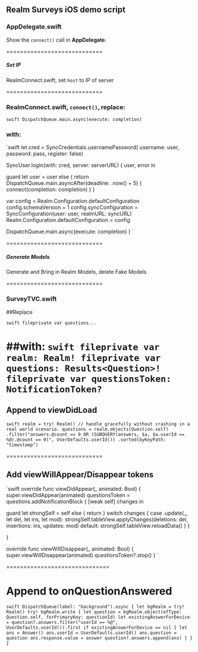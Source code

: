 ## Realm Surveys iOS demo script

### AppDelegate.swift

Show the `connect()` call in **AppDelegate**. 

============================

##### Set IP
RealmConnect.swift,  set `host` to IP of server

============================

### RealmConnect.swift, `connect()`, replace:
`swift
DispatchQueue.main.async(execute: completion)
`
### with:

`swift
let cred = SyncCredentials.usernamePassword(
username: user, password: pass, register: false)

SyncUser.logIn(with: cred, server: serverURL) { user, error in

guard let user = user else {
return DispatchQueue.main.asyncAfter(deadline: .now() + 5) {
connect(completion: completion)
}
}

var config = Realm.Configuration.defaultConfiguration
config.schemaVersion = 1
config.syncConfiguration = SyncConfiguration(user: user, realmURL: syncURL)
Realm.Configuration.defaultConfiguration = config

DispatchQueue.main.async(execute: completion)
}
`

============================

##### Generate Models
Generate and Bring in Realm Models, delete Fake Models

============================


### SurveyTVC.swift

##Replace

`swift
fileprivate var questions...
`

##with:
`swift
fileprivate var realm: Realm!
fileprivate var questions: Results<Question>!
fileprivate var questionsToken: NotificationToken?
`
============================

## Append to viewDidLoad
`swift
realm = try! Realm() // handle gracefully without crashing in a real world scenario.
questions = realm.objects(Question.self)
.filter("answers.@count == 0 OR (SUBQUERY(answers, $a, $a.userId == %@).@count == 0)", UserDefaults.userId())
.sorted(byKeyPath: "timestamp")
`

============================

## Add viewWillAppear/Disappear tokens

`swift
override func viewDidAppear(_ animated: Bool) {
super.viewDidAppear(animated)
questionsToken = questions.addNotificationBlock { [weak self] changes in

guard let strongSelf = self else { return }
switch changes {
case .update(_, let del, let ins, let mod):
strongSelf.tableView.applyChanges(deletions: del, insertions: ins, updates: mod)
default:
strongSelf.tableView.reloadData()
}
}

}

override func viewWillDisappear(_ animated: Bool) {
super.viewWillDisappear(animated)
questionsToken?.stop()
}
`

==============================

# Append to onQuestionAnswered

`swift
DispatchQueue(label: "background").async {
    let bgRealm = try! Realm()
    try! bgRealm.write {
        let question = bgRealm.object(ofType: Question.self, forPrimaryKey: questionId)
        let existingAnswerForDevice = question?.answers.filter("userId == %@", UserDefaults.userId()).first
        if existingAnswerForDevice == nil {
            let ans = Answer()
            ans.userId = UserDefaults.userId()
            ans.question = question
            ans.response.value = answer
            question?.answers.append(ans)
        }
    }
}
`



